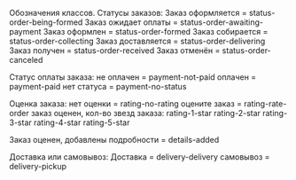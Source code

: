 Обозначения классов.
Статусы заказов:
Заказ оформляется = status-order-being-formed 
Заказ ожидает оплаты = status-order-awaiting-payment
Заказ оформлен = status-order-formed
Заказ собирается = status-order-collecting
Заказ доставляется = status-order-delivering
Заказ получен = status-order-received
Заказ отменён = status-order-canceled

Статус оплаты заказа:
не оплачен = payment-not-paid
оплачен = payment-paid
нет статуса = payment-no-status

Оценка заказа:
нет оценки = rating-no-rating
оцените заказ = rating-rate-order
заказ оценен, кол-во звезд заказа:
rating-1-star
rating-2-star
rating-3-star
rating-4-star
rating-5-star

Заказ оценен, добавлены подробности = details-added

Доставка или самовывоз:
Доставка = delivery-delivery
самовывоз = delivery-pickup

